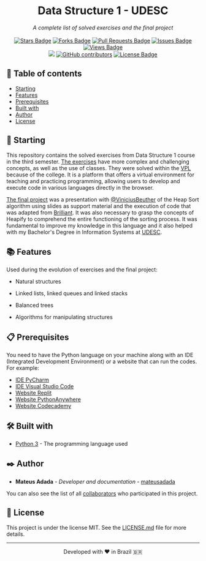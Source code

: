 <h1 align="center">Data Structure 1 - UDESC</h1>
<div align="center"><i>A complete list of solved exercises and the final project</i><br><br>
<a href="https://github.com/mateusadada/DAD1-UDESC/stargazers"><img src="https://img.shields.io/github/stars/mateusadada/DAD1-UDESC" alt="Stars Badge"/></a>
<a href="https://github.com/mateusadada/DAD1-UDESC/network/members"><img src="https://img.shields.io/github/forks/mateusadada/DAD1-UDESC" alt="Forks Badge"/></a>
<a href="https://github.com/mateusadada/DAD1-UDESC/pulls"><img src="https://img.shields.io/github/issues-pr/mateusadada/DAD1-UDESC" alt="Pull Requests Badge"/></a>
<a href="https://github.com/mateusadada/DAD1-UDESC/issues"><img src="https://img.shields.io/github/issues/mateusadada/DAD1-UDESC" alt="Issues Badge"/></a>
<a href="https://github.com/mateusadada/DAD1-UDESC"><img src="https://views.whatilearened.today/views/github/mateusadada/DAD1-UDESC.svg" alt="Views Badge"/></a>
<br><a href="https://mateusadada.github.io/DAD1-UDESC" target="blank"><img src="https://img.shields.io/website?url=https%3A%2F%2Fmateusadada.github.io%2FDAD1-UDESC&logo=github" /></a>
<a href="https://github.com/mateusadada/DAD1-UDESC/graphs/contributors"><img alt="GitHub contributors" src="https://img.shields.io/github/contributors/mateusadada/DAD1-UDESC?color=2b9348"></a>
<a href="https://github.com/mateusadada/DAD1-UDESC/blob/main/LICENSE"><img src="https://img.shields.io/github/license/mateusadada/DAD1-UDESC?color=2b9348" alt="License Badge"/></a>
</div>

## 📜 Table of contents

- [Starting](#-starting)
- [Features](#-features)
- [Prerequisites](#-prerequisites)
- [Built with](#%EF%B8%8F-built-with)
- [Author](#%EF%B8%8F-author)
- [License](#-license)

## 🚀 Starting

This repository contains the solved exercises from Data Structure 1 course in the third semester. [The exercises](https://github.com/mateusadada/DAD1-UDESC/tree/main/solved_exercises/VPL) have more complex and challenging concepts, as well as the use of classes. They were solved within the [VPL](https://vpl.dis.ulpgc.es/) because of the college. It is a platform that offers a virtual environment for teaching and practicing programming, allowing users to develop and execute code in various languages directly in the browser.

[The final project](https://github.com/mateusadada/DAD1-UDESC/blob/main/final_project/heap_sort.py) was a presentation with [@ViniciusBeuther](https://github.com/ViniciusBeuther) of the Heap Sort algorithm using slides as support material and the execution of code that was adapted from [Brilliant](https://brilliant.org/wiki/heap-sort/). It was also necessary to grasp the concepts of Heapify to comprehend the entire functioning of the sorting process. It was fundamental to improve my knowledge in this language and it also helped with my Bachelor's Degree in Information Systems at [UDESC](https://www.udesc.br/).

## 📚 Features

Used during the evolution of exercises and the final project:

- Natural structures

- Linked lists, linked queues and linked stacks
  
- Balanced trees

- Algorithms for manipulating structures

## 📋 Prerequisites

You need to have the Python language on your machine along with an IDE (Integrated Development Environment) or a website that can run the codes. For example:

* [IDE PyCharm](https://www.jetbrains.com/pycharm/)
* [IDE Visual Studio Code](https://code.visualstudio.com/)
* [Website Replit](https://replit.com/)
* [Website PythonAnywhere](https://www.pythonanywhere.com/)
* [Website Codecademy](https://www.codecademy.com/)

## 🛠️ Built with

* [Python 3](https://www.python.org/) - The programming language used

## ✒️ Author

* **Mateus Adada** - *Developer and documentation* - [mateusadada](https://github.com/mateusadada)

You can also see the list of all [collaborators](https://github.com/mateusadada/DAD1-UDESC/graphs/contributors) who participated in this project.

## 📄 License

This project is under the license MIT. See the [LICENSE.md](https://github.com/mateusadada/DAD1-UDESC/blob/main/LICENSE) file for more details.

<hr><p align="center">Developed with ❤️ in Brazil 🇧🇷</p>
